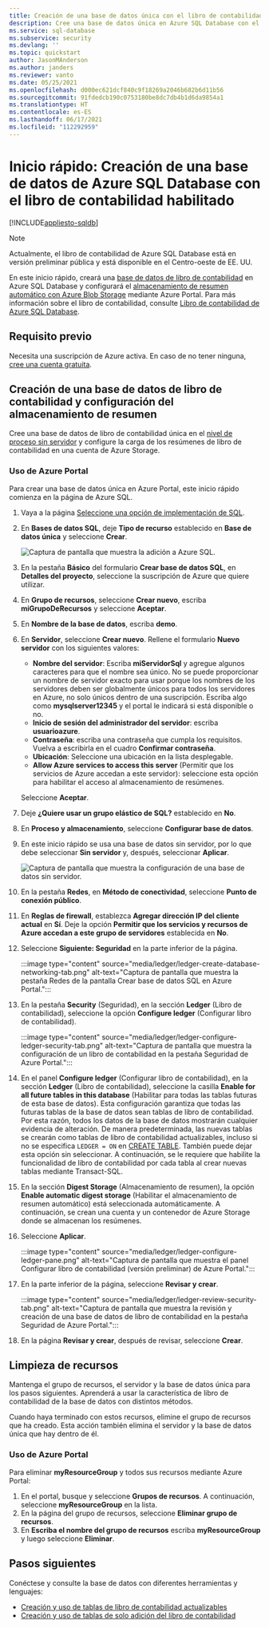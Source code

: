 ```yaml
---
title: Creación de una base de datos única con el libro de contabilidad habilitado
description: Cree una base de datos única en Azure SQL Database con el libro de contabilidad habilitado mediante Azure Portal.
ms.service: sql-database
ms.subservice: security
ms.devlang: ''
ms.topic: quickstart
author: JasonMAnderson
ms.author: janders
ms.reviewer: vanto
ms.date: 05/25/2021
ms.openlocfilehash: d000ec621dcf840c9f18269a2046b682b6d11b56
ms.sourcegitcommit: 91fdedcb190c0753180be8dc7db4b1d6da9854a1
ms.translationtype: HT
ms.contentlocale: es-ES
ms.lasthandoff: 06/17/2021
ms.locfileid: "112292959"
---
```

# <a name="quickstart-create-a-database-in-azure-sql-database-with-ledger-enabled"></a>Inicio rápido: Creación de una base de datos de Azure SQL Database con el libro de contabilidad habilitado

[!INCLUDE[appliesto-sqldb](../includes/appliesto-sqldb.md)]

> [!NOTE]
> Actualmente, el libro de contabilidad de Azure SQL Database está en versión preliminar pública y está disponible en el Centro-oeste de EE. UU.

En este inicio rápido, creará una [base de datos de libro de contabilidad](ledger-overview.md#ledger-database) en Azure SQL Database y configurará el [almacenamiento de resumen automático con Azure Blob Storage](ledger-digest-management-and-database-verification.md#automatic-generation-and-storage-of-database-digests) mediante Azure Portal. Para más información sobre el libro de contabilidad, consulte [Libro de contabilidad de Azure SQL Database](ledger-overview.md).

## <a name="prerequisite"></a>Requisito previo

Necesita una suscripción de Azure activa. En caso de no tener ninguna, [cree una cuenta gratuita](https://azure.microsoft.com/free/).

## <a name="create-a-ledger-database-and-configure-digest-storage"></a>Creación de una base de datos de libro de contabilidad y configuración del almacenamiento de resumen

Cree una base de datos de libro de contabilidad única en el [nivel de proceso sin servidor](serverless-tier-overview.md) y configure la carga de los resúmenes de libro de contabilidad en una cuenta de Azure Storage.

### <a name="use-the-azure-portal"></a>Uso de Azure Portal

Para crear una base de datos única en Azure Portal, este inicio rápido comienza en la página de Azure SQL.

1. Vaya a la página [Seleccione una opción de implementación de SQL](https://portal.azure.com/#create/Microsoft.AzureSQL).

1. En **Bases de datos SQL**, deje **Tipo de recurso** establecido en **Base de datos única** y seleccione **Crear**.

   ![Captura de pantalla que muestra la adición a Azure SQL.](./media/single-database-create-quickstart/select-deployment.png)

1. En la pestaña **Básico** del formulario **Crear base de datos SQL**, en **Detalles del proyecto**, seleccione la suscripción de Azure que quiere utilizar.

1. En **Grupo de recursos**, seleccione **Crear nuevo**, escriba **miGrupoDeRecursos** y seleccione **Aceptar**.

1. En **Nombre de la base de datos**, escriba **demo**.

1. En **Servidor**, seleccione **Crear nuevo**. Rellene el formulario **Nuevo servidor** con los siguientes valores:
   - **Nombre del servidor**: Escriba **miServidorSql** y agregue algunos caracteres para que el nombre sea único. No se puede proporcionar un nombre de servidor exacto para usar porque los nombres de los servidores deben ser globalmente únicos para todos los servidores en Azure, no solo únicos dentro de una suscripción. Escriba algo como **mysqlserver12345** y el portal le indicará si está disponible o no.
   - **Inicio de sesión del administrador del servidor**: escriba **usuarioazure**.
   - **Contraseña**: escriba una contraseña que cumpla los requisitos. Vuelva a escribirla en el cuadro **Confirmar contraseña**.
   - **Ubicación**: Seleccione una ubicación en la lista desplegable.
   - **Allow Azure services to access this server** (Permitir que los servicios de Azure accedan a este servidor): seleccione esta opción para habilitar el acceso al almacenamiento de resúmenes.
   
   Seleccione **Aceptar**.
   
1. Deje **¿Quiere usar un grupo elástico de SQL?** establecido en **No**.

1. En **Proceso y almacenamiento**, seleccione **Configurar base de datos**.

1. En este inicio rápido se usa una base de datos sin servidor, por lo que debe seleccionar **Sin servidor** y, después, seleccionar **Aplicar**. 

      ![Captura de pantalla que muestra la configuración de una base de datos sin servidor.](./media/single-database-create-quickstart/configure-database.png)

1. En la pestaña **Redes**, en **Método de conectividad**, seleccione **Punto de conexión público**.
1. En **Reglas de firewall**, establezca **Agregar dirección IP del cliente actual** en **Sí**. Deje la opción **Permitir que los servicios y recursos de Azure accedan a este grupo de servidores** establecida en **No**.
1. Seleccione **Siguiente: Seguridad** en la parte inferior de la página.

   :::image type="content" source="media/ledger/ledger-create-database-networking-tab.png" alt-text="Captura de pantalla que muestra la pestaña Redes de la pantalla Crear base de datos SQL en Azure Portal.":::

1. En la pestaña **Security** (Seguridad), en la sección **Ledger** (Libro de contabilidad), seleccione la opción **Configure ledger** (Configurar libro de contabilidad).

    :::image type="content" source="media/ledger/ledger-configure-ledger-security-tab.png" alt-text="Captura de pantalla que muestra la configuración de un libro de contabilidad en la pestaña Seguridad de Azure Portal.":::

1. En el panel **Configure ledger** (Configurar libro de contabilidad), en la sección **Ledger** (Libro de contabilidad), seleccione la casilla **Enable for all future tables in this database** (Habilitar para todas las tablas futuras de esta base de datos). Esta configuración garantiza que todas las futuras tablas de la base de datos sean tablas de libro de contabilidad. Por esta razón, todos los datos de la base de datos mostrarán cualquier evidencia de alteración. De manera predeterminada, las nuevas tablas se crearán como tablas de libro de contabilidad actualizables, incluso si no se especifica `LEDGER = ON` en [CREATE TABLE](/sql/t-sql/statements/create-table-transact-sql). También puede dejar esta opción sin seleccionar. A continuación, se le requiere que habilite la funcionalidad de libro de contabilidad por cada tabla al crear nuevas tablas mediante Transact-SQL.

1. En la sección **Digest Storage** (Almacenamiento de resumen), la opción **Enable automatic digest storage** (Habilitar el almacenamiento de resumen automático) está seleccionada automáticamente. A continuación, se crean una cuenta y un contenedor de Azure Storage donde se almacenan los resúmenes.

1. Seleccione **Aplicar**.

    :::image type="content" source="media/ledger/ledger-configure-ledger-pane.png" alt-text="Captura de pantalla que muestra el panel Configurar libro de contabilidad (versión preliminar) de Azure Portal.":::

1. En la parte inferior de la página, seleccione **Revisar y crear**.

    :::image type="content" source="media/ledger/ledger-review-security-tab.png" alt-text="Captura de pantalla que muestra la revisión y creación de una base de datos de libro de contabilidad en la pestaña Seguridad de Azure Portal.":::

1. En la página **Revisar y crear**, después de revisar, seleccione **Crear**.

## <a name="clean-up-resources"></a>Limpieza de recursos

Mantenga el grupo de recursos, el servidor y la base de datos única para los pasos siguientes. Aprenderá a usar la característica de libro de contabilidad de la base de datos con distintos métodos.

Cuando haya terminado con estos recursos, elimine el grupo de recursos que ha creado. Esta acción también elimina el servidor y la base de datos única que hay dentro de él.

### <a name="use-the-azure-portal"></a>Uso de Azure Portal

Para eliminar **myResourceGroup** y todos sus recursos mediante Azure Portal:

1. En el portal, busque y seleccione **Grupos de recursos**. A continuación, seleccione **myResourceGroup** en la lista.
1. En la página del grupo de recursos, seleccione **Eliminar grupo de recursos**.
1. En **Escriba el nombre del grupo de recursos** escriba **myResourceGroup** y luego seleccione **Eliminar**.

## <a name="next-steps"></a>Pasos siguientes

Conéctese y consulte la base de datos con diferentes herramientas y lenguajes:

- [Creación y uso de tablas de libro de contabilidad actualizables](ledger-how-to-updatable-ledger-tables.md)
- [Creación y uso de tablas de solo adición del libro de contabilidad](ledger-how-to-append-only-ledger-tables.md) 
